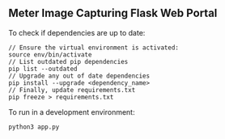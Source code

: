 ## Meter Image Capturing Flask Web Portal ##

To check if dependencies are up to date: 
```
// Ensure the virtual environment is activated:
source env/bin/activate
// List outdated pip dependencies
pip list --outdated
// Upgrade any out of date dependencies
pip install --upgrade <dependency_name>
// Finally, update requirements.txt
pip freeze > requirements.txt
```

To run in a development environment: 
```
python3 app.py
```
